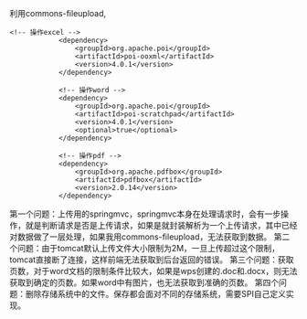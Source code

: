 利用commons-fileupload,

~~~
<!-- 操作excel -->
			<dependency>
				<groupId>org.apache.poi</groupId>
				<artifactId>poi-ooxml</artifactId>
				<version>4.0.1</version>
			</dependency>
	
			<!-- 操作word -->
			<dependency>
				<groupId>org.apache.poi</groupId>
				<artifactId>poi-scratchpad</artifactId>
				<version>4.0.1</version>
				<optional>true</optional>
			</dependency>	
			
			<!-- 操作pdf -->
			<dependency>
				<groupId>org.apache.pdfbox</groupId>
				<artifactId>pdfbox</artifactId>
				<version>2.0.14</version>
			</dependency>		
~~~
第一个问题：上传用的springmvc，springmvc本身在处理请求时，会有一步操作，就是判断请求是否是上传请求，如果是就封装解析为一个上传请求，其中已经对数据做了一层处理，如果我用commons-fileupload，无法获取到数据。
第二个问题：由于tomcat默认上传文件大小限制为2M，一旦上传超过这个限制，tomcat直接断了连接，这样前端无法获取到后台返回的错误。
第三个问题：获取页数，对于word文档的限制条件比较大，如果是wps创建的.doc和.docx，则无法获取到确定的页数。如果word中有图片，也无法获取到准确的页数。
第四个问题：删除存储系统中的文件。保存都会面对不同的存储系统，需要SPI自己定义实现。

